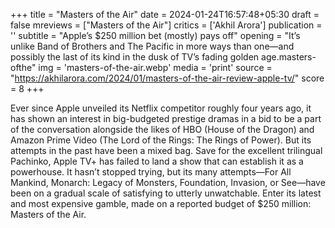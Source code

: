 +++
title = "Masters of the Air"
date = 2024-01-24T16:57:48+05:30
draft = false
mreviews = ["Masters of the Air"]
critics = ['Akhil Arora']
publication = ''
subtitle = "Apple’s $250 million bet (mostly) pays off"
opening = "It’s unlike Band of Brothers and The Pacific in more ways than one—and possibly the last of its kind in the dusk of TV’s fading golden age.masters-ofthe"
img = 'masters-of-the-air.webp'
media = 'print'
source = "https://akhilarora.com/2024/01/masters-of-the-air-review-apple-tv/"
score = 8
+++

Ever since Apple unveiled its Netflix competitor roughly four years ago, it has shown an interest in big-budgeted prestige dramas in a bid to be a part of the conversation alongside the likes of HBO (House of the Dragon) and Amazon Prime Video (The Lord of the Rings: The Rings of Power). But its attempts in the past have been a mixed bag. Save for the excellent trilingual Pachinko, Apple TV+ has failed to land a show that can establish it as a powerhouse. It hasn’t stopped trying, but its many attempts—For All Mankind, Monarch: Legacy of Monsters, Foundation, Invasion, or See—have been on a gradual scale of satisfying to utterly unwatchable. Enter its latest and most expensive gamble, made on a reported budget of $250 million: Masters of the Air.
